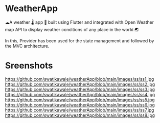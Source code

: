 # WeatherApp
☁A weather 🌡 app 📱 built using Flutter and integrated with Open Weather map API to display weather conditions of any place in the world.🌏  

In this, Provider has been used for the state management and followed by the MVC architecture.

# Sreenshots

https://github.com/swatikawale/weatherApp/blob/main/images/ss/ss1.jpg https://github.com/swatikawale/weatherApp/blob/main/images/ss/ss2.jpg https://github.com/swatikawale/weatherApp/blob/main/images/ss/ss3.jpg https://github.com/swatikawale/weatherApp/blob/main/images/ss/ss4.jpg https://github.com/swatikawale/weatherApp/blob/main/images/ss/ss5.jpg https://github.com/swatikawale/weatherApp/blob/main/images/ss/ss6.jpg https://github.com/swatikawale/weatherApp/blob/main/images/ss/ss7.jpg https://github.com/swatikawale/weatherApp/blob/main/images/ss/ss8.jpg
 
